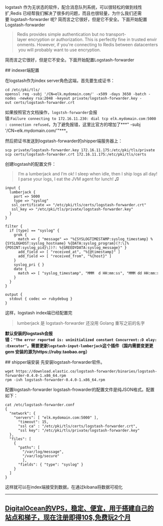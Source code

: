 logstash 作为无状态的软件，配合消息队列系统，可以很轻松的做到线性扩,Redis 已经帮我们解决了很多的问题，而且也很轻量，为什么我们还需要 logstash-forwarder 呢? 简而言之它很好，但是它不安全。下面开始配置Logstash-forwarder
>Redis provides simple authentication but no transport-layer encryption or authorization. This is perfectly fine in trusted environments. However, if you're connecting to Redis between datacenters you will probably want to use encryption.

简而言之它很好，但是它不安全。下面开始配置Logstash-forwarder

## indexer端配置

在logstash作为index server角色这端，首先要生成证书：
```
cd /etc/pki/tls/
openssl req -subj '/CN=elk.mydomain.com/' -x509 -days 3650 -batch -nodes -newkey rsa:2048 -keyout private/logstash-forwarder.key -out certs/logstash-forwarder.crt
```
如果按照官方文档操作，`logstsh-forwarder`会报错:`Failure connecting to 172.16.11.230: dial tcp elk.mydomain.com:5000: connection refused`，为了避免报错，这里比官方的增加了***" -subj '/CN=elk.mydomain.com/'"***。 

然后把证书发送到logstash-forwarder的shipper端服务器上：
```
scp private/logstash-forwarder.key 172.16.11.175:/etc/pki/tls/private 
scp certs/logstash-forwarder.crt 172.16.11.175:/etc/pki/tls/certs 
```


创建logstash的配置文件：
> I’m a lumberjack and I’m ok! I sleep when idle, then I ship logs all day! I parse your logs, I eat the JVM agent for lunch! ♫

```
input {
  lumberjack {
    port => 5000
    type => "syslog"
   ssl_certificate => "/etc/pki/tls/certs/logstash-forwarder.crt"
   ssl_key => "/etc/pki/tls/private/logstash-forwarder.key"
  }
}

filter {
  if [type] == "syslog" {
    grok {
      match => { "message" => "%{SYSLOGTIMESTAMP:syslog_timestamp} %{SYSLOGHOST:syslog_hostname} %{DATA:syslog_program}(?:\[%{POSINT:syslog_pid}\])?: %{GREEDYDATA:syslog_message}" }
      add_field => [ "received_at", "%{@timestamp}" ]
      add_field => [ "received_from", "%{host}" ]
    }
    syslog_pri { }
    date {
      match => [ "syslog_timestamp", "MMM  d HH:mm:ss", "MMM dd HH:mm:ss" ]
    }
  }
}

output {
  stdout { codec => rubydebug }
}
```
这样，logstash index端已经配置完
>lumberjack 是 logstash-forwarder 还没用 Golang 重写之前的名字

**默认安装的logstash会报错：``"The error reported is: uninitialized constant Concurrent::D elay::Executor"``，需要更新`logstash-input-lumberjack`这个插件（国内需要变更更gem 安装的源为https://ruby.taobao.org）**


## shipper端安装
先安装logstash-forwarder软件。
```
wget https://download.elastic.co/logstash-forwarder/binaries/logstash-forwarder-0.4.0-1.x86_64.rpm
rpm -ivh logstash-forwarder-0.4.0-1.x86_64.rpm 
```

配置logstash-forwarder
logstash-frowarder的配置文件是纯JSON格式。配置如下：
```
cat /etc/logstash-forwarder.conf
{
  "network": {
    "servers": [ "elk.mydomain.com:5000" ],
      "timeout": 15,
      "ssl ca" : "/etc/pki/tls/certs/logstash-forwarder.crt",
      "ssl key": "/etc/pki/tls/private/logstash-forwarder.key"
  },
  "files": [
    {
      "paths": [
        "/var/log/message",
        "/var/log/secure"
        ],
      "fields": { "type": "syslog" }
    }
  ]
}
```
这样就可以在index端接受到数据，在通过kibana将数据可视化

---
## [DigitalOcean的VPS，稳定、便宜，用于搭建自己的站点和梯子，现在注册即得10$,免费玩2个月](https://www.digitalocean.com/?refcode=9e4ab85e22ec) ##
